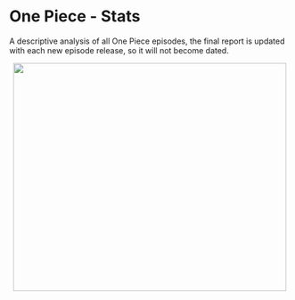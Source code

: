 # One Piece - Stats
A descriptive analysis of all One Piece episodes, the final report is updated with each new episode release, so it will not become dated.
<p align="center"><img align="center" src="https://66.media.tumblr.com/077cae3ad69f294f2edbd3e6ae20485f/tumblr_o6pki8CBlH1rgi39lo6_500.gifv" height="410px" width="490"/></p>

